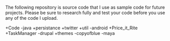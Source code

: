 The following repository is source code that I use as sample code for future projects.  Please be sure to research fully and test your code before you use any of the code I upload.

+Code
    -java
        +persistance
        +twitter
        +util
    -android
        +Price_it_Rite
        +TaskManager
    -drupal
        +themes
            -copyofblue
            -maya

